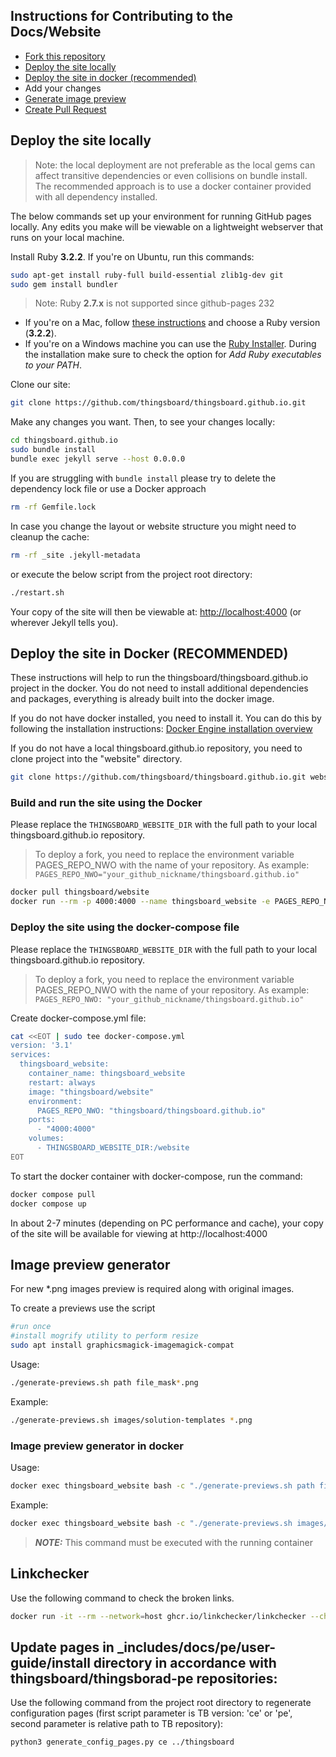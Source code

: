 ## Instructions for Contributing to the Docs/Website

* [Fork this repository](https://help.github.com/articles/fork-a-repo/)
* [Deploy the site locally](#deploy-the-site-locally)
* [Deploy the site in docker (recommended)](#deploy-the-site-in-docker-recommended)
* Add your changes
* [Generate image preview](#image-preview-generator)
* [Create Pull Request](https://help.github.com/articles/creating-a-pull-request/)

## Deploy the site locally

>Note: the local deployment are not preferable as the local gems can affect transitive dependencies or even collisions on bundle install.
The recommended approach is to use a docker container provided with all dependency installed.

The below commands set up your environment for running GitHub pages locally. 
Any edits you make will be viewable on a lightweight webserver that runs on your local machine.

Install Ruby **3.2.2**. If you're on Ubuntu, run this commands:

```bash
sudo apt-get install ruby-full build-essential zlib1g-dev git
sudo gem install bundler
```

>Note: Ruby <b>2.7.x</b> is not supported since github-pages 232

* If you're on a Mac, follow [these instructions](https://gorails.com/setup/osx/) and choose a Ruby version (**3.2.2**).  
* If you're on a Windows machine you can use the [Ruby Installer](https://rubyinstaller.org/downloads/). During the installation make sure to check the option for *Add Ruby executables to your PATH*.  

Clone our site:

```bash
git clone https://github.com/thingsboard/thingsboard.github.io.git
```

Make any changes you want. Then, to see your changes locally:  

```bash
cd thingsboard.github.io
sudo bundle install
bundle exec jekyll serve --host 0.0.0.0
```
	
If you are struggling with `bundle install` please try to delete the dependency lock file or use a Docker approach

```bash
rm -rf Gemfile.lock
```

In case you change the layout or website structure you might need to cleanup the cache:

```bash
rm -rf _site .jekyll-metadata
```
        
or execute the below script from the project root directory:

```bash        
./restart.sh
```

Your copy of the site will then be viewable at: [http://localhost:4000](http://localhost:4000)
(or wherever Jekyll tells you).

## Deploy the site in Docker (RECOMMENDED)

These instructions will help to run the thingsboard/thingsboard.github.io project in the docker. You do not need to install additional dependencies and packages, everything is already built into the docker image.

If you do not have docker installed, you need to install it. You can do this by following the installation instructions: [Docker Engine installation overview](https://docs.docker.com/engine/install/)

If you do not have a local thingsboard.github.io repository, you need to clone project into the "website" directory.

```bash
git clone https://github.com/thingsboard/thingsboard.github.io.git website
```

### Build and run the site using the Docker

Please replace the `THINGSBOARD_WEBSITE_DIR` with the full path to your local thingsboard.github.io repository.
>To deploy a fork, you need to replace the environment variable PAGES_REPO_NWO with the name of your repository.
As example: \
`PAGES_REPO_NWO="your_github_nickname/thingsboard.github.io"`

```bash
docker pull thingsboard/website
docker run --rm -p 4000:4000 --name thingsboard_website -e PAGES_REPO_NWO="thingsboard/thingsboard.github.io" --volume="THINGSBOARD_WEBSITE_DIR:/website" thingsboard/website
```

### Deploy the site using the docker-compose file

Please replace the `THINGSBOARD_WEBSITE_DIR` with the full path to your local thingsboard.github.io repository.

>To deploy a fork, you need to replace the environment variable PAGES_REPO_NWO with the name of your repository.
As example:\
`PAGES_REPO_NWO: "your_github_nickname/thingsboard.github.io"`

Create docker-compose.yml file:

```bash
cat <<EOT | sudo tee docker-compose.yml
version: '3.1'
services:
  thingsboard_website:
    container_name: thingsboard_website
    restart: always
    image: "thingsboard/website"
    environment:
      PAGES_REPO_NWO: "thingsboard/thingsboard.github.io"
    ports:
      - "4000:4000"
    volumes:
      - THINGSBOARD_WEBSITE_DIR:/website
EOT
```

To start the docker container with docker-compose, run the command:

```bash
docker compose pull
docker compose up
```

In about 2-7 minutes (depending on PC performance and cache), your copy of the site will be available for viewing at http://localhost:4000


## Image preview generator

For new *.png images preview is required along with original images.

To create a previews use the script
````bash
#run once
#install mogrify utility to perform resize 
sudo apt install graphicsmagick-imagemagick-compat
````
Usage:
```bash
./generate-previews.sh path file_mask*.png
```
Example:
```bash
./generate-previews.sh images/solution-templates *.png
```

### Image preview generator in docker

Usage:
```bash
docker exec thingsboard_website bash -c "./generate-previews.sh path file_mask*.png"

```

Example:
```bash
docker exec thingsboard_website bash -c "./generate-previews.sh images/solution-templates *.png"

```
> **_NOTE:_** This command must be executed with the running container

## Linkchecker

Use the following command to check the broken links.

```bash
docker run -it --rm --network=host ghcr.io/linkchecker/linkchecker --check-extern http://0.0.0.0:4000/
```

## Update pages in _includes/docs/pe/user-guide/install directory in accordance with thingsboard/thingsborad-pe repositories: 

Use the following command from the project root directory to regenerate configuration pages (first script parameter is TB version: 'ce' or 'pe', second parameter is relative path to TB repository):
    
    python3 generate_config_pages.py ce ../thingsboard
